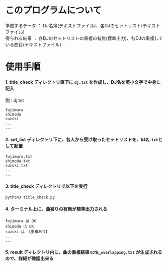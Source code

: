 # このプログラムについて

#### 
準備するデータ ： DJ名簿(テキストファイル)、各DJのセットリスト(テキストファイル) <br>
得られる結果 ： 各DJのセットリストの重複の有無(標準出力)、各DJの重複している曲目(テキストファイル)

# 使用手順

#### 1.  title_check ディレクトリ直下に `dj.txt` を作成し、DJ名を英小文字で中身に記入
例 : dj.txt
```
fujimura
shimoda
suzuki
...
...
```

#### 2.  set_list ディレクトリ下に、各人から受け取ったセットリストを、`DJ名.txt`として配置
```
fujimura.txt
shimoda.txt
suzuki.txt
...
...
```


#### 3.  title_check ディレクトリで以下を実行
```
python3 title_check.py
```
#### 4.  ターミナル上に、曲被りの有無が標準出力される
```
fujimura は OK
shimoda は OK
suzuki は 【重複あり】
...
...
```

#### 5.  result ディレクトリ内に、曲の重複結果 `DJ名_overlapping.txt` が生成されるので、詳細が確認出来る

